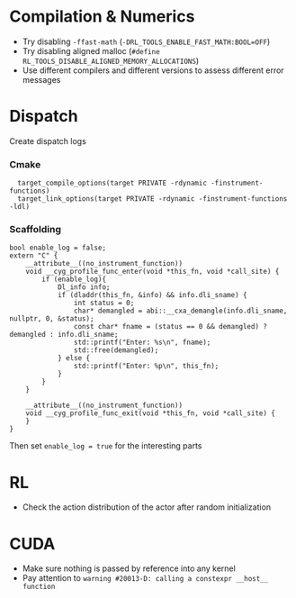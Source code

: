 # Compilation & Numerics 
- Try disabling `-ffast-math` (`-DRL_TOOLS_ENABLE_FAST_MATH:BOOL=OFF`)
- Try disabling aligned malloc (`#define RL_TOOLS_DISABLE_ALIGNED_MEMORY_ALLOCATIONS`)
- Use different compilers and different versions to assess different error messages
# Dispatch
Create dispatch logs
### Cmake
```
  target_compile_options(target PRIVATE -rdynamic -finstrument-functions)
  target_link_options(target PRIVATE -rdynamic -finstrument-functions -ldl)
```
### Scaffolding
```
bool enable_log = false;
extern "C" {
    __attribute__((no_instrument_function))
    void __cyg_profile_func_enter(void *this_fn, void *call_site) {
        if (enable_log){
            Dl_info info;
            if (dladdr(this_fn, &info) && info.dli_sname) {
                int status = 0;
                char* demangled = abi::__cxa_demangle(info.dli_sname, nullptr, 0, &status);
                const char* fname = (status == 0 && demangled) ? demangled : info.dli_sname;
                std::printf("Enter: %s\n", fname);
                std::free(demangled);
            } else {
                std::printf("Enter: %p\n", this_fn);
            }
        }
    }

    __attribute__((no_instrument_function))
    void __cyg_profile_func_exit(void *this_fn, void *call_site) {
    }
}
```
Then set `enable_log = true` for the interesting parts
# RL
- Check the action distribution of the actor after random initialization
# CUDA
- Make sure nothing is passed by reference into any kernel
- Pay attention to `warning #20013-D: calling a constexpr __host__ function`